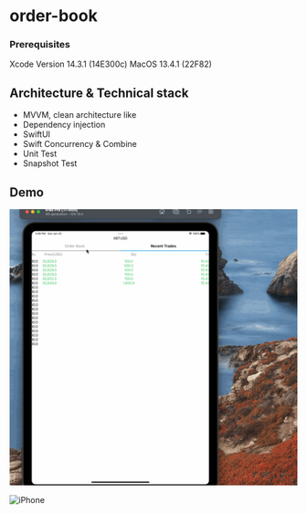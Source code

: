 # order-book

### Prerequisites

Xcode Version 14.3.1 (14E300c)
MacOS 13.4.1 (22F82)

## Architecture & Technical stack

- MVVM, clean architecture like
- Dependency injection
- SwiftUI
- Swift Concurrency & Combine
- Unit Test
- Snapshot Test

## Demo

![iPad](./ipad.gif)

![iPhone](./iphone.gif)
